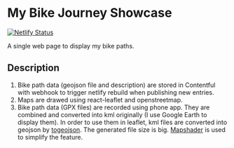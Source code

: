 # My Bike Journey Showcase
[![Netlify Status](https://api.netlify.com/api/v1/badges/1aa7d940-0be9-44ef-820f-4bb805265aca/deploy-status)](https://app.netlify.com/sites/24game/deploys)

A single web page to display my bike paths.

## Description
1. Bike path data (geojson file and description) are stored in Contentful with webhook to trigger netlify rebuild when publishing new entries.
2. Maps are drawed using react-leaflet and openstreetmap.
3. Bike path data (GPX files) are recorded using phone app. They are combined and converted into kml originally (I use Google Earth to display them). In order to use them in leaflet, kml files are converted into geojson by [togeojson](https://github.com/mapbox/togeojson). The generated file size is big. [Mapshader](https://mapshaper.org/) is used to simplify the feature. 
